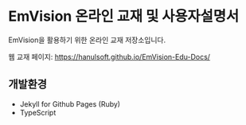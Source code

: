 # EmVision 온라인 교재 및 사용자설명서

EmVision을 활용하기 위한 온라인 교재 저장소입니다.

웹 교재 페이지: <https://hanulsoft.github.io/EmVision-Edu-Docs/>

## 개발환경

- Jekyll for Github Pages (Ruby)
- TypeScript
